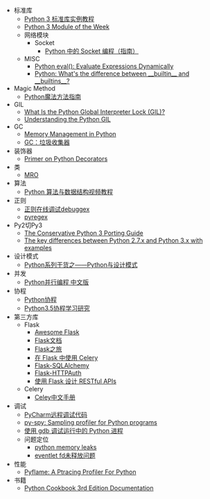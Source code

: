 - 标准库
  - [Python 3 标准库实例教程](https://learnku.com/docs/pymotw/)
  - [Python 3 Module of the Week](https://pymotw.com/3/)
  - 网络模块
    - Socket
      - [Python 中的 Socket 编程（指南）](https://keelii.com/2018/09/24/socket-programming-in-python/)
  - MISC
    - [Python eval(): Evaluate Expressions Dynamically](https://realpython.com/python-eval-function/)
    - [Python: What's the difference between \_\_builtin\_\_ and \_\_builtins\_\_?](https://stackoverflow.com/questions/11181519/python-whats-the-difference-between-builtin-and-builtins)
- Magic Method
  - [Python魔法方法指南](https://pyzh.readthedocs.io/en/latest/python-magic-methods-guide.html)
- GIL
  - [What Is the Python Global Interpreter Lock (GIL)?](https://realpython.com/python-gil/)
  - [Understanding the Python GIL](https://www.dabeaz.com/python/UnderstandingGIL.pdf)
- GC
  - [Memory Management in Python](https://realpython.com/python-memory-management/)
  - [GC：垃圾收集器](https://learnku.com/docs/pymotw/gc-garbage-collector/3484)
- 装饰器
  - [Primer on Python Decorators](https://realpython.com/primer-on-python-decorators/)
- 类
  - [MRO](https://hanjianwei.com/2013/07/25/python-mro/)
- 算法
  - [Python 算法与数据结构视频教程](https://pegasuswang.github.io/python_data_structures_and_algorithms/)
- 正则
  - [正则在线调试debuggex](https://www.debuggex.com/)
  - [pyregex](http://www.pyregex.com/)
- Py2切Py3
  - [The Conservative Python 3 Porting Guide](https://portingguide.readthedocs.io/en/latest/)
  - [The key differences between Python 2.7.x and Python 3.x with examples](https://sebastianraschka.com/Articles/2014_python_2_3_key_diff.html)
- 设计模式
  - [Python系列干货之——Python与设计模式](https://zhuanlan.zhihu.com/p/31675841)
- 并发
  - [Python并行编程 中文版](https://python-parallel-programmning-cookbook.readthedocs.io/zh_CN/latest/)
- 协程
  - [Python协程](https://thief.one/2017/02/20/Python%E5%8D%8F%E7%A8%8B/)
  - [Python3.5协程学习研究](https://thief.one/2018/06/21/1/)
- 第三方库
  - Flask
    - [Awesome Flask](https://github.com/humiaozuzu/awesome-flask)
    - [Flask文档](https://dormousehole.readthedocs.io/en/latest/index.html)
    - [Flask之旅](https://github.com/spacewander/explore-flask-zh)
    - [在 Flask 中使用 Celery](http://www.pythondoc.com/flask-celery/first.html)
    - [Flask-SQLAlchemy](http://www.pythondoc.com/flask-sqlalchemy/index.html)
    - [Flask-HTTPAuth](https://flask-httpauth.readthedocs.io/en/latest/)
    - [使用 Flask 设计 RESTful APIs](http://www.pythondoc.com/flask-restful/index.html)
  - Celery
    - [Celey中文手册](https://www.celerycn.io/)
- 调试
  - [PyCharm远程调试代码](https://zhuanlan.zhihu.com/p/36843200)
  - [py-spy: Sampling profiler for Python programs](https://github.com/benfred/py-spy)
  - [使用 gdb 调试运行中的 Python 进程](https://mozillazg.com/2017/07/debug-running-python-process-with-gdb.html)
  - 问题定位
    - [python memory leaks](https://stackoverflow.com/questions/1435415/python-memory-leaks)
    - [eventlet fd未释放问题](https://github.com/eventlet/eventlet/issues/197)
- 性能
  - [Pyflame: A Ptracing Profiler For Python](https://pyflame.readthedocs.io/en/latest/)
- 书籍
  - [Python Cookbook 3rd Edition Documentation](https://python3-cookbook.readthedocs.io/zh_CN/latest/index.html)
